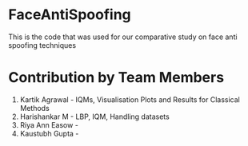 # FaceAntiSpoofing
This is the code that was used for our comparative study on face anti spoofing techniques

# Contribution by Team Members
1) Kartik Agrawal - IQMs, Visualisation Plots and Results for Classical Methods
2) Harishankar M - LBP, IQM, Handling datasets
3) Riya Ann Easow - 
4) Kaustubh Gupta - 
